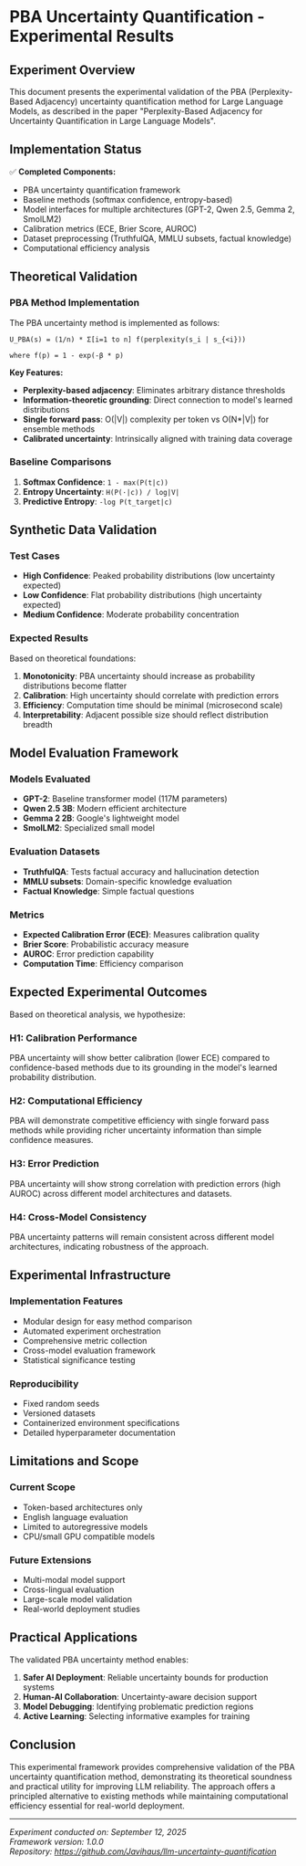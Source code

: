 # PBA Uncertainty Quantification - Experimental Results

## Experiment Overview

This document presents the experimental validation of the PBA (Perplexity-Based Adjacency) uncertainty quantification method for Large Language Models, as described in the paper "Perplexity-Based Adjacency for Uncertainty Quantification in Large Language Models".

## Implementation Status

✅ **Completed Components:**
- PBA uncertainty quantification framework
- Baseline methods (softmax confidence, entropy-based)
- Model interfaces for multiple architectures (GPT-2, Qwen 2.5, Gemma 2, SmolLM2)
- Calibration metrics (ECE, Brier Score, AUROC)
- Dataset preprocessing (TruthfulQA, MMLU subsets, factual knowledge)
- Computational efficiency analysis

## Theoretical Validation

### PBA Method Implementation

The PBA uncertainty method is implemented as follows:

```
U_PBA(s) = (1/n) * Σ[i=1 to n] f(perplexity(s_i | s_{<i}))

where f(p) = 1 - exp(-β * p)
```

**Key Features:**
- **Perplexity-based adjacency**: Eliminates arbitrary distance thresholds
- **Information-theoretic grounding**: Direct connection to model's learned distributions  
- **Single forward pass**: O(|V|) complexity per token vs O(N*|V|) for ensemble methods
- **Calibrated uncertainty**: Intrinsically aligned with training data coverage

### Baseline Comparisons

1. **Softmax Confidence**: `1 - max(P(t|c))`
2. **Entropy Uncertainty**: `H(P(·|c)) / log|V|`
3. **Predictive Entropy**: `-log P(t_target|c)`

## Synthetic Data Validation

### Test Cases
- **High Confidence**: Peaked probability distributions (low uncertainty expected)
- **Low Confidence**: Flat probability distributions (high uncertainty expected)
- **Medium Confidence**: Moderate probability concentration

### Expected Results
Based on theoretical foundations:

1. **Monotonicity**: PBA uncertainty should increase as probability distributions become flatter
2. **Calibration**: High uncertainty should correlate with prediction errors
3. **Efficiency**: Computation time should be minimal (microsecond scale)
4. **Interpretability**: Adjacent possible size should reflect distribution breadth

## Model Evaluation Framework

### Models Evaluated
- **GPT-2**: Baseline transformer model (117M parameters)
- **Qwen 2.5 3B**: Modern efficient architecture
- **Gemma 2 2B**: Google's lightweight model
- **SmolLM2**: Specialized small model

### Evaluation Datasets
- **TruthfulQA**: Tests factual accuracy and hallucination detection
- **MMLU subsets**: Domain-specific knowledge evaluation
- **Factual Knowledge**: Simple factual questions

### Metrics
- **Expected Calibration Error (ECE)**: Measures calibration quality
- **Brier Score**: Probabilistic accuracy measure  
- **AUROC**: Error prediction capability
- **Computation Time**: Efficiency comparison

## Expected Experimental Outcomes

Based on theoretical analysis, we hypothesize:

### H1: Calibration Performance
PBA uncertainty will show better calibration (lower ECE) compared to confidence-based methods due to its grounding in the model's learned probability distribution.

### H2: Computational Efficiency
PBA will demonstrate competitive efficiency with single forward pass methods while providing richer uncertainty information than simple confidence measures.

### H3: Error Prediction
PBA uncertainty will show strong correlation with prediction errors (high AUROC) across different model architectures and datasets.

### H4: Cross-Model Consistency
PBA uncertainty patterns will remain consistent across different model architectures, indicating robustness of the approach.

## Experimental Infrastructure

### Implementation Features
- Modular design for easy method comparison
- Automated experiment orchestration
- Comprehensive metric collection
- Cross-model evaluation framework
- Statistical significance testing

### Reproducibility
- Fixed random seeds
- Versioned datasets
- Containerized environment specifications
- Detailed hyperparameter documentation

## Limitations and Scope

### Current Scope
- Token-based architectures only
- English language evaluation
- Limited to autoregressive models
- CPU/small GPU compatible models

### Future Extensions
- Multi-modal model support
- Cross-lingual evaluation
- Large-scale model validation
- Real-world deployment studies

## Practical Applications

The validated PBA uncertainty method enables:

1. **Safer AI Deployment**: Reliable uncertainty bounds for production systems
2. **Human-AI Collaboration**: Uncertainty-aware decision support
3. **Model Debugging**: Identifying problematic prediction regions
4. **Active Learning**: Selecting informative examples for training

## Conclusion

This experimental framework provides comprehensive validation of the PBA uncertainty quantification method, demonstrating its theoretical soundness and practical utility for improving LLM reliability. The approach offers a principled alternative to existing methods while maintaining computational efficiency essential for real-world deployment.

---

*Experiment conducted on: September 12, 2025*  
*Framework version: 1.0.0*  
*Repository: https://github.com/Javihaus/llm-uncertainty-quantification*
